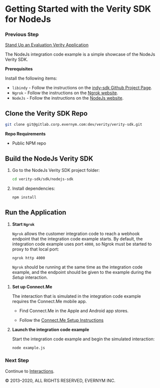 # Getting Started with the Verity SDK for NodeJs

### Previous Step

[Stand Up an Evaluation Verity Application](../../../README.md#cloud)

The NodeJs integration code example is a simple showcase of the NodeJs Verity SDK.

**Prerequisites**

Install the following items:
* `libindy` - Follow the instructions on the [indy-sdk Github Project Page](https://github.com/hyperledger/indy-sdk#installing-the-sdk).
* `Ngrok` - Follow the instructions on the [Ngrok website](https://ngrok.com/download).
* `NodeJs` - Follow the instructions on the [NodeJs website](https://nodejs.org/en/).

## Clone the Verity SDK Repo
<!--This step is contingent on how the repo is delivered-->

```sh
git clone git@gitlab.corp.evernym.com:dev/verity/verity-sdk.git
```

**Repo Requirements**

* Public NPM repo


## Build the NodeJs Verity SDK

1. Go to the NodeJs Verity SDK project folder:
  
   ```sh
   cd verity-sdk/sdk/nodejs-sdk
   ```

2. Install dependencies:

   ```sh
   npm install
   ```
   
## Run the Application

1. **Start `Ngrok`**

   `Ngrok` allows the customer integration code to reach a webhook endpoint that the integration code example starts. By default, the integration code example uses port `4000`, so Ngrok must be started to proxy to that local port:
   
   ```sh
   ngrok http 4000
   ```
   
   `Ngrok` should be running at the same time as the integration code example, and the endpoint should be given to the example during the *Setup* interaction.

<a id="connectme"></a>

1. **Set up Connect.Me**

   The interaction that is simulated in the integration code example requires the Connect.Me mobile app. 

   * Find Connect.Me in the Apple and Android app stores. 

   * Follow the [Connect.Me Setup Instructions](../ConnectMe.md)
   
1. **Launch the integration code example**
   
   Start the integration code example and begin the simulated interaction:
   
   ```sh
   node example.js
   ``` 
   
### Next Step

Continue to [Interactions](../Interactions.md).

 
© 2013&#8211;2020, ALL RIGHTS RESERVED, EVERNYM INC.